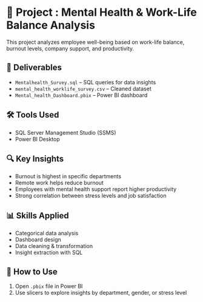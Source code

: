 # 🧠 Project : Mental Health & Work-Life Balance Analysis

This project analyzes employee well-being based on work-life balance, burnout levels, company support, and productivity.

## 📁 Deliverables
- `Mentalhealth_Survey.sql` – SQL queries for data insights
- `mental_health_worklife_survey.csv` – Cleaned dataset
- `Mental_health_Dashboard.pbix` – Power BI dashboard

## 🛠️ Tools Used
- SQL Server Management Studio (SSMS)
- Power BI Desktop

## 🔍 Key Insights
- Burnout is highest in specific departments
- Remote work helps reduce burnout
- Employees with mental health support report higher productivity
- Strong correlation between stress levels and job satisfaction

## 📊 Skills Applied
- Categorical data analysis
- Dashboard design
- Data cleaning & transformation
- Insight extraction with SQL

## 🚀 How to Use
1. Open `.pbix` file in Power BI
2. Use slicers to explore insights by department, gender, or stress level
